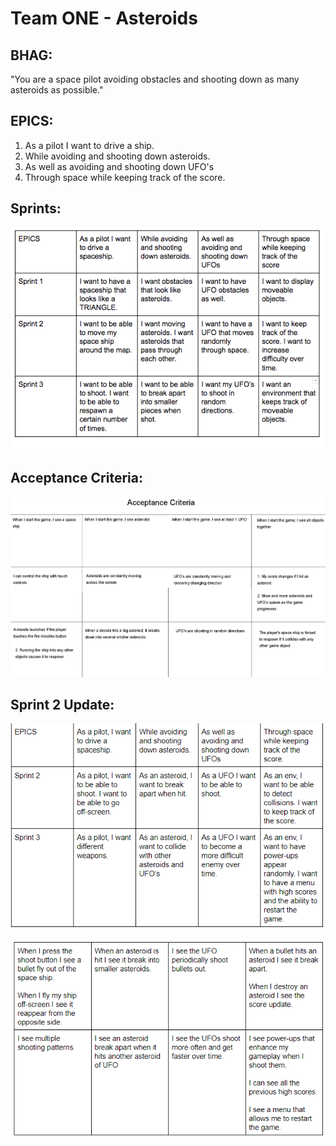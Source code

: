 # Team ONE - Asteroids

## BHAG:
"You are a space pilot avoiding obstacles and shooting down as many asteroids
as possible."

## EPICS:
1) As a pilot I want to drive a ship.
2) While avoiding and shooting down asteroids.
3) As well as avoiding and shooting down UFO's
4) Through space while keeping track of the score.


## Sprints:
![Sprints Chart](https://github.com/ecs160ss12019/One/blob/master/Chart.png) 

## Acceptance Criteria:
![Acceptance Criteria Chart](https://github.com/ecs160ss12019/One/blob/master/acceptance-criteria.png)  

## Sprint 2 Update: 
![Sprints Chart 2](https://github.com/ecs160ss12019/One/blob/master/Chart_Sprint2.PNG)

![Acceptance Criteria Chart 2](https://github.com/ecs160ss12019/One/blob/master/acceptance-criteria2.png)





